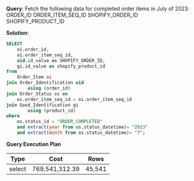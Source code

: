 **Query**: Fetch the following data for completed order items in July of 2023
ORDER_ID
ORDER_ITEM_SEQ_ID
SHOPIFY_ORDER_ID
SHOPIFY_PRODUCT_ID

**Solution**:
```sql
SELECT
	oi.order_id,
	oi.order_item_seq_id,
	oid.id_value as SHOPIFY_ORDER_ID,
	gi.id_value as shopify_product_id
from
	Order_Item oi
join Order_Identification oid
		using (order_id)
join Order_Status os on
	os.order_item_seq_id = oi.order_item_seq_id
join Good_Identification gi
		using (product_id)
where
	os.status_id = "ORDER_COMPLETED"
	and extract(year from os.status_datetime)= "2023"
	and extract(month from os.status_datetime)= "7";
```
**Query Execution Plan**

| Type | Cost   |   Rows |
| --- |--------| --- |
select | 769,541,312.39 | 45,541
